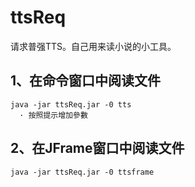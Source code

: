 # ttsReq
请求普强TTS。自己用来读小说的小工具。
## 1、在命令窗口中阅读文件
```
java -jar ttsReq.jar -0 tts
  · 按照提示增加參數
```
## 2、在JFrame窗口中阅读文件
```
java -jar ttsReq.jar -0 ttsframe
```
